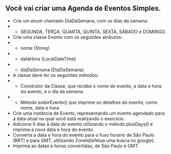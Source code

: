 ## Você vai criar uma Agenda de Eventos Simples.

- Crie um enum chamado DiaDaSemana, com os dias da semana:
- - SEGUNDA, TERÇA, QUARTA, QUINTA, SEXTA, SÁBADO e DOMINGO.
- Crie uma classe Evento com os seguintes atributos:
- - nome (String)
- - dataHora (LocalDateTime)
- - diaDaSemana (DiaDaSemana)
- A classe deve ter os seguintes métodos:
- - Construtor da Classe, que recebe o nome do evento, a data e hora do evento, e o dia da semana.
- - Método exibirEvento() que imprime os detalhes do evento, como nome, data e hora.
- Crie uma instância de Evento, representando um evento agendado para a data atual na qual você está realizando o exercicio.
- Adicione 5 dias à data do evento utilizando o método plusDays() e imprima a nova data e hora do evento.
- Converta a data e hora do evento para o fuso horário de São Paulo (BRT) e para GMT, utilizando ZoneId(efetua uma busca no google).
- Imprima as datas e horas convertidas, de São Paulo e GMT.